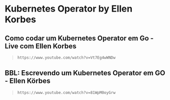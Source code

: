 # Kubernetes Operator by Ellen Korbes

## Como codar um Kubernetes Operator em Go - Live com Ellen Korbes

> `https://www.youtube.com/watch?v=Vt7Eg4wWNDw`

## BBL: Escrevendo um Kubernetes Operator em GO - Ellen Körbes

> `https://www.youtube.com/watch?v=81WpM0oyGrw`

